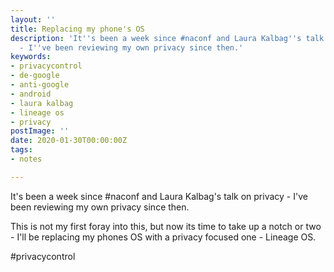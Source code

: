 ```yaml
---
layout: ''
title: Replacing my phone's OS
description: 'It''s been a week since #naconf and Laura Kalbag''s talk on privacy
  - I''ve been reviewing my own privacy since then.'
keywords:
- privacycontrol
- de-google
- anti-google
- android
- laura kalbag
- lineage os
- privacy
postImage: ''
date: 2020-01-30T00:00:00Z
tags:
- notes

---
```

It's been a week since #naconf and Laura Kalbag's talk on privacy - I've been reviewing my own privacy since then. 

This is not my first foray into this, but now its time to take up a notch or two - I'll be replacing my phones OS with a privacy focused one - Lineage OS.

\#privacycontrol